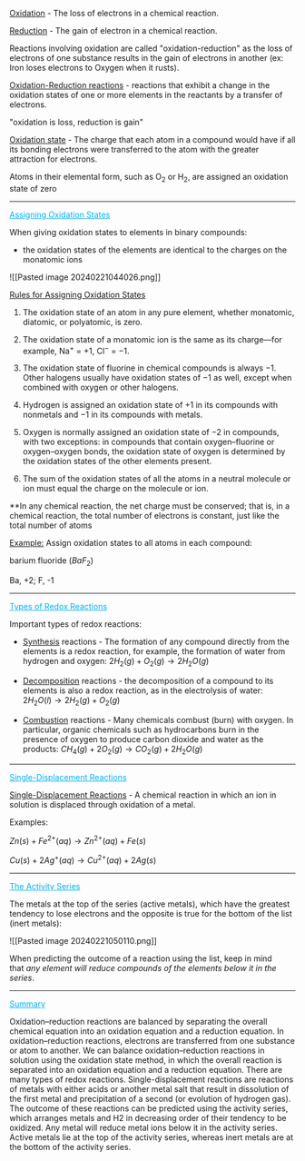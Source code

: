 <u>Oxidation</u> - The loss of electrons in a chemical reaction. 

<u>Reduction</u> - The gain of electron in a chemical reaction.

Reactions involving oxidation are called "oxidation-reduction" as the loss of electrons of one substance results in the gain of electrons in another (ex: Iron loses electrons to Oxygen when it rusts).

<u>Oxidation-Reduction reactions</u> - reactions that exhibit a change in the oxidation states of one or more elements in the reactants by a transfer of electrons.

"oxidation is loss, reduction is gain"

<u>Oxidation state</u> - The charge that each atom in a compound would have if all its bonding electrons were transferred to the atom with the greater attraction for electrons.

Atoms in their elemental form, such as O<sub>2</sub> or H<sub>2</sub>, are assigned an oxidation state of zero

---
<span style="color:#00b0f0"><u>Assigning Oxidation States</u></span> 

When giving oxidation states to elements in binary compounds:
- the oxidation states of the elements are identical to the charges on the monatomic ions

![[Pasted image 20240221044026.png]]


<u>Rules for Assigning Oxidation States</u>
1. The oxidation state of an atom in any pure element, whether monatomic, diatomic, or polyatomic, is zero.

2. The oxidation state of a monatomic ion is the same as its charge—for example, Na<sup>+</sup> = +1, Cl<sup>−</sup> = −1.

3. The oxidation state of fluorine in chemical compounds is always −1. Other halogens usually have oxidation states of −1 as well, except when combined with oxygen or other halogens.

4. Hydrogen is assigned an oxidation state of +1 in its compounds with nonmetals and −1 in its compounds with metals.

5. Oxygen is normally assigned an oxidation state of −2 in compounds, with two exceptions: in compounds that contain oxygen–fluorine or oxygen–oxygen bonds, the oxidation state of oxygen is determined by the oxidation states of the other elements present.

6. The sum of the oxidation states of all the atoms in a neutral molecule or ion must equal the charge on the molecule or ion.

**In any chemical reaction, the net charge must be conserved; that is, in a chemical reaction, the total number of electrons is constant, just like the total number of atoms


<u>Example:</u>
Assign oxidation states to all atoms in each compound:

barium fluoride ($BaF_2$)

Ba, +2; F, -1

---

<span style="color:#00b0f0"><u>Types of Redox Reactions</u></span> 

Important types of redox reactions:

- <u>Synthesis</u> reactions - The formation of any compound directly from the elements is a redox reaction, for example, the formation of water from hydrogen and oxygen:
		$2H_{2}(g)+O_{2}(g) \rightarrow 2H_{2}O(g)$
		
- <u>Decomposition</u> reactions - the decomposition of a compound to its elements is also a redox reaction, as in the electrolysis of water:
		$2H_{2}O(l) \rightarrow 2H_{2}(g) + O_{2}(g)$

- <u>Combustion</u> reactions - Many chemicals combust (burn) with oxygen. In particular, organic chemicals such as hydrocarbons burn in the presence of oxygen to produce carbon dioxide and water as the products:
		$CH_{4}(g)+2O_{2}(g) \rightarrow CO_{2}(g)+2H_{2}O(g)$

---

<span style="color:#00b0f0"><u>Single-Displacement Reactions</u></span>

<u>Single-Displacement Reactions</u> - A chemical reaction in which an ion in solution is displaced through oxidation of a metal.

Examples:

$Zn(s)+Fe^{2+}(aq)\rightarrow Zn^{2+}(aq)+Fe(s)$

$Cu(s)+2Ag^{+}(aq)\rightarrow Cu^{2+}(aq)+2Ag(s)$

---

<span style="color:#00b0f0"><u>The Activity Series</u></span> 

The metals at the top of the series (active metals), which have the greatest tendency to lose electrons and the opposite is true for the bottom of the list (inert metals):

![[Pasted image 20240221050110.png]]

When predicting the outcome of a reaction using the list, keep in mind that _any element will reduce compounds of the elements below it in the series_.

---
<span style="color:#00b0f0"><u>Summary</u></span>

Oxidation–reduction reactions are balanced by separating the overall chemical equation into an oxidation equation and a reduction equation. In oxidation–reduction reactions, electrons are transferred from one substance or atom to another. We can balance oxidation–reduction reactions in solution using the oxidation state method, in which the overall reaction is separated into an oxidation equation and a reduction equation. There are many types of redox reactions. Single-displacement reactions are reactions of metals with either acids or another metal salt that result in dissolution of the first metal and precipitation of a second (or evolution of hydrogen gas). The outcome of these reactions can be predicted using the activity series, which arranges metals and H2 in decreasing order of their tendency to be oxidized. Any metal will reduce metal ions below it in the activity series. Active metals lie at the top of the activity series, whereas inert metals are at the bottom of the activity series.